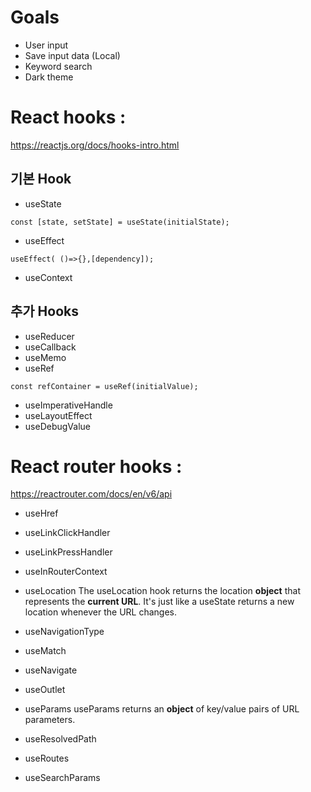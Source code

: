 # Goals
* User input
* Save input data (Local)
* Keyword search
* Dark theme

# React hooks : 
<https://reactjs.org/docs/hooks-intro.html>
## 기본 Hook
* useState 
```
const [state, setState] = useState(initialState);
```
* useEffect 
```
useEffect( ()=>{},[dependency]);
```
* useContext

## 추가 Hooks
* useReducer
* useCallback
* useMemo
* useRef 
```
const refContainer = useRef(initialValue);
```
* useImperativeHandle
* useLayoutEffect
* useDebugValue

# React router hooks : 
<https://reactrouter.com/docs/en/v6/api>
* useHref
* useLinkClickHandler
* useLinkPressHandler
* useInRouterContext
* useLocation
The useLocation hook returns the location __object__ that represents the __current URL__. It's just like a useState returns a new location whenever the URL changes. 

* useNavigationType
* useMatch
* useNavigate
* useOutlet
* useParams
useParams returns an __object__ of key/value pairs of URL parameters. 

* useResolvedPath
* useRoutes
* useSearchParams

###